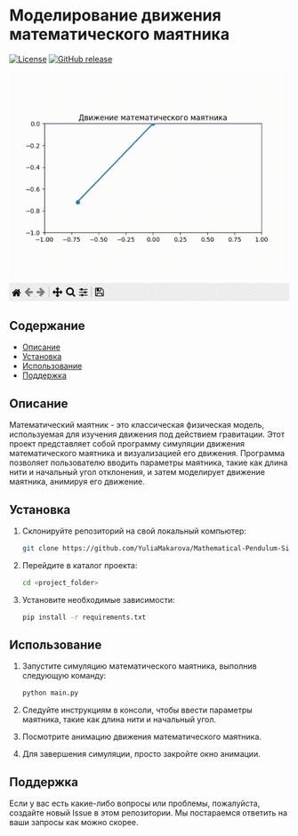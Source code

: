 # Моделирование движения математического маятника

[![License](https://img.shields.io/badge/license-MIT-informational)](LICENSE)
[![GitHub release](https://img.shields.io/github/release/YuliaMakarova/Mathematical-Pendulum-Simulation.svg)](https://github.com/YuliaMakarova/Mathematical-Pendulum-Simulation/releases/latest)

![](https://github.com/YuliaMakarova/Mathematical-Pendulum-Simulation/raw/master/example/example.gif)

## Содержание

- [Описание](#описание)
- [Установка](#установка)
- [Использование](#использование)
- [Поддержка](#поддержка)

## Описание

Математический маятник - это классическая физическая модель, используемая для изучения движения под действием гравитации.
Этот проект представляет собой программу симуляции движения математического маятника и визуализацией его движения. Программа позволяет пользователю вводить параметры маятника, такие как длина нити и начальный угол отклонения, и затем моделирует движение маятника, анимируя его движение.


## Установка

1. Склонируйте репозиторий на свой локальный компьютер:
   ```bash
   git clone https://github.com/YuliaMakarova/Mathematical-Pendulum-Simulation.git
2. Перейдите в каталог проекта:
    ```bash
    cd <project_folder>
3. Установите необходимые зависимости:
    ```bash
    pip install -r requirements.txt

## Использование
1. Запустите симуляцию математического маятника, выполнив следующую команду:
    ```bash
    python main.py
2. Следуйте инструкциям в консоли, чтобы ввести параметры маятника, такие как длина нити и начальный угол.

3. Посмотрите анимацию движения математического маятника.

4. Для завершения симуляции, просто закройте окно анимации.

## Поддержка
Если у вас есть какие-либо вопросы или проблемы, пожалуйста, создайте новый Issue в этом репозитории. Мы постараемся ответить на ваши запросы как можно скорее.